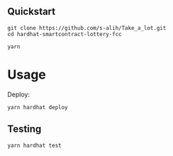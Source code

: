 ## Quickstart

```
git clone https://github.com/s-alih/Take_a_lot.git
cd hardhat-smartcontract-lottery-fcc

yarn 
```

# Usage

Deploy:

```
yarn hardhat deploy
```

## Testing

```
yarn hardhat test

